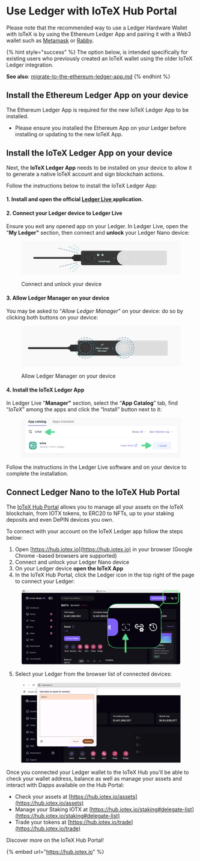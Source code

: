 # Use Ledger with IoTeX Hub Portal

Please note that the recommended way to use a Ledger Hardware Wallet with IoTeX is by using the Ethereum Ledger App and pairing it with a Web3 wallet such as [Metamask](use-with-metamask.md) or [Rabby](use-with-rabbit-walet.md).

{% hint style="success" %}
The option below, is intended specifically for existing users who previously created an IoTeX wallet using the older IoTeX Ledger integration.&#x20;

**See also**: [migrate-to-the-ethereum-ledger-app.md](migrate-to-the-ethereum-ledger-app.md "mention")
{% endhint %}

## Install the Ethereum Ledger App on your device

The Ethereum Ledger App is required for the new IoTeX Ledger App to be installed.&#x20;

* Please ensure you installed the Ethereum App on your Ledger before installing or updating to the new IoTeX App.

## Install the IoTeX Ledger App on your device

Next, the **IoTeX Ledger App** needs to be installed on your device to allow it to generate a native IoTeX account and sign blockchain actions.&#x20;

Follow the instructions below to install the IoTeX Ledger App:

#### 1. Install and open the official [Ledger Live ](https://www.ledger.com/ledger-live)application.

#### 2. Connect your Ledger device to Ledger Live

Ensure you exit any opened app on your Ledger. In Ledger Live, open the "**My Ledger"** section, then connect and **unlock** your Ledger Nano device:&#x20;

<figure><img src="../../../../../.gitbook/assets/image (67).png" alt=""><figcaption><p>Connect and unlock your device</p></figcaption></figure>

#### 3. Allow Ledger Manager on your device

You may be asked to “_Allow Ledger Manager_” on your device: do so by clicking both buttons on your device:

<figure><img src="../../../../../.gitbook/assets/image (68).png" alt=""><figcaption><p>Allow Ledger Manager on your device</p></figcaption></figure>

#### 4. Install the IoTeX Ledger App

In Ledger Live "**Manager"** section, select the “**App Catalog**” tab, find “_IoTeX_” among the apps  and click the “Install” button next to it:

<figure><img src="../../../../../.gitbook/assets/image (1) (1).png" alt=""><figcaption></figcaption></figure>

Follow the instructions in the Ledger Live software and on your device to complete the installation.&#x20;

## Connect Ledger Nano to the IoTeX Hub Portal&#x20;

The [IoTeX Hub Portal](https://hub.iotex.io) allows you to manage all your assets on the IoTeX blockchain, from IOTX tokens, to ERC20 to NFTs, up to your staking deposits and even DePIN devices you own.&#x20;

To connect with your account on the IoTeX Ledger app follow the steps below:

1. Open [https://hub.iotex.io](https://hub.iotex.io) in your browser (Google Chrome -based browsers are supported)
2. Connect and unlock your Ledger Nano device
3. On your Ledger device **open the IoTeX App**&#x20;
4. In the IoTeX Hub Portal, click the Ledger icon in the top right of the page to connect your Ledger:

<figure><img src="../../../../../.gitbook/assets/image (2) (1).png" alt=""><figcaption></figcaption></figure>

5. Select your Ledger from the browser list of connected devices:

<figure><img src="../../../../../.gitbook/assets/image (3) (1).png" alt=""><figcaption></figcaption></figure>

Once you connected your Ledger wallet to the IoTeX Hub you'll be able to check your wallet address, balance as well as manage your assets and interact with Dapps available on the Hub Portal:

* Check your assets at [https://hub.iotex.io/assets](https://hub.iotex.io/assets)
* Manage your Staking IOTX at [https://hub.iotex.io/staking#delegate-list](https://hub.iotex.io/staking#delegate-list)
* Trade your tokens at [https://hub.iotex.io/trade](https://hub.iotex.io/trade)

Discover more on the IoTeX Hub Portal!

{% embed url="https://hub.iotex.io" %}
